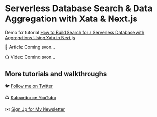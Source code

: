 # Serverless Database Search & Data Aggregation with Xata & Next.js

Demo for tutorial [How to Build Search for a Serverless Database with Aggregations Using Xata in Next.js](https://www.youtube.com/colbyfayock)

📝 Article: Coming soon...

📺 Video: Coming soon...

## More tutorials and walkthroughs

🐦 [Follow me on Twitter](https://twitter.com/colbyfayock)

📺 [Subscribe on YouTube](https://www.youtube.com/colbyfayock)

✉️ [Sign Up for My Newsletter](https://colbyfayock.com/newsletter)
